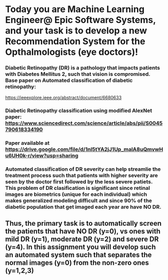 # Today you are Machine Learning Engineer@ Epic Software Systems, and your task is to develop a new Recommendation System for the Opthalmologists (eye doctors)!

### Diabetic Retinopathy (DR) is a pathology that impacts patients with Diabetes Mellitus 2, such that vision is compromised. Base paper on Automated classification of diabetic retinopathy:
https://ieeexplore.ieee.org/abstract/document/6680633
### Diabetic Retinopathy classification using modified AlexNet paper: https://www.sciencedirect.com/science/article/abs/pii/S0045790618334190
### Paper available at https://drive.google.com/file/d/1nl5tYA2jJ1Up_malA8uQmvwHu6UH0k-r/view?usp=sharing


### Automated classification of DR severity can help streamlie the treatment process such that patients with higher severity are seen by the doctor first followed by the less severe patiets. This problem of DR clasification is significant since retinal images are biometrics (unique for each individual) which makes generalized modeling difficult and since 90% of the diabetic population that get imaged each year are have NO DR.

## Thus, the primary task is to automatically screen the patients that have NO DR (y=0), vs ones with mild DR (y=1), moderate DR (y=2) and severe DR (y=4). In this assignment you will develop such an automated system such that separates the normal images (y=0) from the non-zero ones (y=1,2,3)
